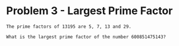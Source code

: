 # Problem 3 - Largest Prime Factor

```
The prime factors of 13195 are 5, 7, 13 and 29.

What is the largest prime factor of the number 600851475143?
```
